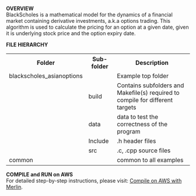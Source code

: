 **OVERVIEW**<br>
BlackScholes is a mathematical model for the dynamics of a financial market containing derivative investments, a.k.a options  trading.  This algorithm is used to calculate the pricing for an option at a given date, given it is underlying stock price and the option expiry date.

**FILE HIERARCHY**<br>
<TABLE>
 <TR><TH>Folder</TH><TH>Sub-folder</TH><TH>Description</TH></TR>
 <TR><TD>blackscholes_asianoptions</TD><TD>     </TD><TD>Example top folder</TD></TR>
 <TR><TD>      </TD><TD>build</TD><TD>Contains subfolders and Makefile(s) required to compile for different targets</TD></TR>
 <TR><TD>      </TD><TD>data</TD><TD>data to test the correctness of the program</TD></TR>
 <TR><TD>      </TD><TD>Include</TD><TD>.h  header files</TD></TR>
 <TR><TD>      </TD><TD>src</TD><TD>.c, .cpp source files</TD></TR>
 <TR><TD>common</TD></TD>   <TD><TD>common to all examples</TD></TR>
</TABLE>
 
**COMPILE and RUN on AWS**<br>
For detailed step-by-step instructions, please visit: <a href="../../On-Cloud/AWS/COMPILE.md">Compile on AWS with Merlin</a>.
